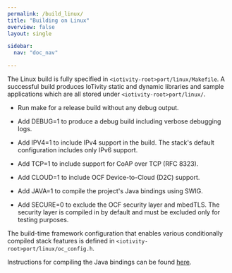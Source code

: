```yaml
---
permalink: /build_linux/
title: "Building on Linux"
overview: false
layout: single

sidebar:
  nav: "doc_nav"

---
```


The Linux build is fully specified in ``<iotivity-root>port/linux/Makefile``.
A successful build produces IoTivity static and dynamic libraries and sample applications which are all stored under ``<iotivity-root>port/linux/``.

* Run make for a release build without any debug output.

* Add DEBUG=1 to produce a debug build including verbose debugging logs.

* Add IPV4=1 to include IPv4 support in the build. The stack's default configuration includes only IPv6 support.

* Add TCP=1 to include support for CoAP over TCP (RFC 8323).

* Add CLOUD=1 to include OCF Device-to-Cloud (D2C) support.

* Add JAVA=1 to compile the project's Java bindings using SWIG.

* Add SECURE=0 to exclude the OCF security layer and mbedTLS. The security layer is compiled in by default and must be excluded only for testing purposes.

The build-time framework configuration that enables various conditionally compiled stack features is defined in ``<iotivity-root>port/linux/oc_config.h``.

Instructions for compiling the Java bindings can be found [here](/build_java).
